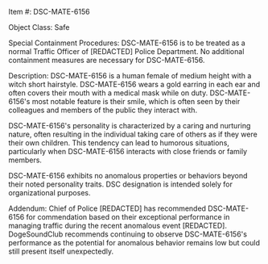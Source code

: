 Item #: DSC-MATE-6156

Object Class: Safe

Special Containment Procedures:
DSC-MATE-6156 is to be treated as a normal Traffic Officer of [REDACTED] Police Department. No additional containment measures are necessary for DSC-MATE-6156.

Description:
DSC-MATE-6156 is a human female of medium height with a witch short hairstyle. DSC-MATE-6156 wears a gold earring in each ear and often covers their mouth with a medical mask while on duty. DSC-MATE-6156's most notable feature is their smile, which is often seen by their colleagues and members of the public they interact with.

DSC-MATE-6156's personality is characterized by a caring and nurturing nature, often resulting in the individual taking care of others as if they were their own children. This tendency can lead to humorous situations, particularly when DSC-MATE-6156 interacts with close friends or family members.

DSC-MATE-6156 exhibits no anomalous properties or behaviors beyond their noted personality traits. DSC designation is intended solely for organizational purposes.

Addendum:
Chief of Police [REDACTED] has recommended DSC-MATE-6156 for commendation based on their exceptional performance in managing traffic during the recent anomalous event [REDACTED]. DogeSoundClub recommends continuing to observe DSC-MATE-6156's performance as the potential for anomalous behavior remains low but could still present itself unexpectedly.